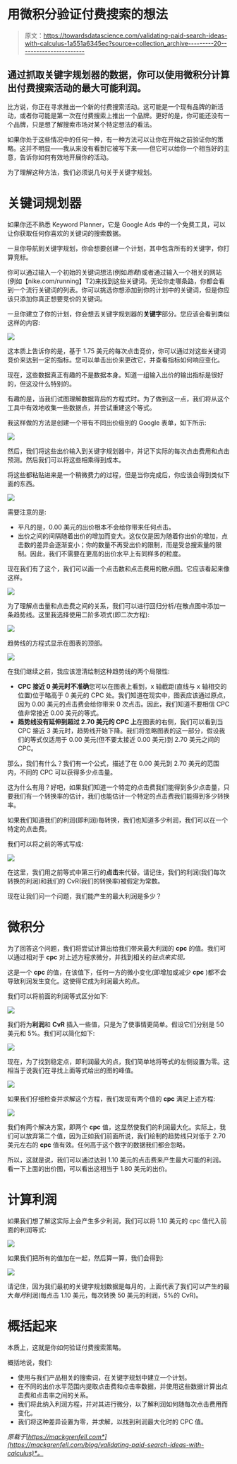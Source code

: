 # 用微积分验证付费搜索的想法

> 原文：<https://towardsdatascience.com/validating-paid-search-ideas-with-calculus-1a551a6345ec?source=collection_archive---------20----------------------->

## 通过抓取关键字规划器的数据，你可以使用微积分计算出付费搜索活动的最大可能利润。

比方说，你正在寻求推出一个新的付费搜索活动。这可能是一个现有品牌的新活动，或者你可能是第一次在付费搜索上推出一个品牌。更好的是，你可能还没有一个品牌，只是想了解搜索市场对某个特定想法的看法。

如果你处于这些情况中的任何一种，有一种方法可以让你在开始之前验证你的策略。这并不明显——我从来没有看到它被写下来——但它可以给你一个相当好的主意，告诉你如何有效地开展你的活动。

为了理解这种方法，我们必须说几句关于关键字规划。

# 关键词规划器

如果你还不熟悉 Keyword Planner，它是 Google Ads 中的一个免费工具，可以让你获取任何你喜欢的关键词的搜索数据。

一旦你导航到关键字规划，你会想要创建一个计划，其中包含所有的关键字，你打算竞标。

你可以通过输入一个初始的关键词想法(例如*跑鞋*)或者通过输入一个相关的网站(例如【nike.com/running】T2)来找到这些关键词。无论你走哪条路，你都会看到一个流行关键词的列表。你可以挑选你想添加到你的计划中的关键词，但是你应该只添加你真正想要竞价的关键词。

一旦你建立了你的计划，你会想去关键字规划器的**关键字**部分。您应该会看到类似这样的内容:

![](img/0ed8931173fb41c332badab01c42a894.png)

这本质上告诉你的是，基于 1.75 美元的每次点击竞价，你可以通过对这些关键词竞价来达到一定的指标。您可以单击出价来更改它，并查看指标如何响应变化。

现在，这些数据真正有趣的不是数据本身。知道一组输入出价的输出指标是很好的，但这没什么特别的。

有趣的是，当我们试图理解数据背后的方程式时。为了做到这一点，我们将从这个工具中有效地收集一些数据点，并尝试重建这个等式。

我这样做的方法是创建一个带有不同出价级别的 Google 表单，如下所示:

![](img/cfba1107f66c79a63c73723cd84b6605.png)

然后，我们将这些出价输入到关键字规划器中，并记下实际的每次点击费用和点击预测。然后我们可以将这些相乘得到成本。

将这些都粘贴进来是一个稍微费力的过程，但是当你完成后，你应该会得到类似下面的东西。

![](img/5e369519ffb81d45637940680268f7d6.png)

需要注意的是:

*   平凡的是，0.00 美元的出价根本不会给你带来任何点击。
*   出价之间的间隔随着出价的增加而变大。这仅仅是因为随着你出价的增加，点击数的差异会逐渐变小；你的数量不再受出价的限制，而是受总搜索量的限制。因此，我们不需要在更高的出价水平上有同样多的粒度。

现在我们有了这个，我们可以画一个点击数和点击费用的散点图。它应该看起来像这样。

![](img/03e79829fa9df9dd811f66af6306c912.png)

为了理解点击量和点击费之间的关系，我们可以进行回归分析/在散点图中添加一条趋势线。这里我选择使用二阶多项式(即二次方程):

![](img/ea6f63a1169427883002f48d5d22986f.png)

趋势线的方程式显示在图表的顶部。

![](img/2a72fdbf0c2872b77c73a5d809e09d26.png)

在我们继续之前，我应该澄清绘制这种趋势线的两个局限性:

*   **CPC 接近 0 美元时不准确**您可以在图表上看到，x 轴截距(直线与 x 轴相交的位置)位于略高于 0 美元的 CPC 处。我们知道在现实中，图表应该通过原点，因为 0.00 美元的点击费会给你带来 0 次点击。因此，我们知道不要相信 CPC 值非常接近 0.00 美元的等式。
*   **趋势线没有延伸到超过 2.70 美元的 CPC 上**在图表的右侧，我们可以看到当 CPC 接近 3 美元时，趋势线开始下降。我们将忽略图表的这一部分，假设我们的等式仅适用于 0.00 美元(但不要太接近 0.00 美元)到 2.70 美元之间的 CPC。

那么，我们有什么？我们有一个公式，描述了在 0.00 美元到 2.70 美元的范围内，不同的 CPC 可以获得多少点击量。

这为什么有用？好吧，如果我们知道一个特定的点击费我们能得到多少点击量，只要我们有一个转换率的估计，我们也能估计一个特定的点击费我们能得到多少转换率。

如果我们知道我们的利润(即利润)每转换，我们也知道多少利润，我们可以在一个特定的点击费。

我们可以将之前的等式写成:

![](img/6f7de137fab0bedba39df491c571e953.png)

在这里，我们用之前等式中第三行的**点击**来代替。请记住，我们的利润(我们每次转换的利润)和我们的 CvR(我们的转换率)被假定为常数。

现在让我们问一个问题，我们能产生的最大利润是多少？

# 微积分

为了回答这个问题，我们将尝试计算出给我们带来最大利润的 **cpc** 的值。我们可以通过相对于 **cpc** 对上述方程求微分，并找到相关的*驻点来实现。*

这是一个 **cpc** 的值，在该值下，任何一方的微小变化(即增加或减少 **cpc** )都不会导致利润发生变化。这使得它成为利润最大的点。

我们可以将前面的利润等式区分如下:

![](img/1f2ff6dd53fd4d32b4376be2110e5b72.png)

我们将为**利润**和 **CvR** 插入一些值，只是为了使事情更简单。假设它们分别是 50 美元和 5%。我们可以简化如下:

![](img/249a257380c4aebf05e3e7bc629fe359.png)

现在，为了找到稳定点，即利润最大的点，我们简单地将等式的左侧设置为零。这相当于说我们在寻找上面等式给出的图的峰值。

![](img/462955a0d689fdfa29462162ece1c24c.png)

如果我们仔细检查并求解这个方程，我们发现有两个值的 **cpc** 满足上述方程:

![](img/e75fc6629c75e469ed5eefb4eb353409.png)

我们有两个解决方案，即两个 **cpc** 值，这显然使我们的利润最大化。实际上，我们可以放弃第二个值，因为正如我们前面所说，我们绘制的趋势线只对低于 2.70 美元左右的 **cpc** 值有效。任何高于这个数字的数据我们都会忽略。

所以，这就是说，我们可以通过达到 1.10 美元的点击费来产生最大可能的利润。看一下上面的出价图，可以看出这相当于 1.80 美元的出价。

# 计算利润

如果我们想了解这实际上会产生多少利润，我们可以将 1.10 美元的 cpc 值代入前面的利润等式:

![](img/3ffd5f20698be7ff436b49ad3fb1e25d.png)

如果我们把所有的值加在一起，然后算一算，我们会得到:

![](img/f2f7e8e8e13c36a1507ec81ff6138acd.png)

请记住，因为我们最初的关键字规划数据是每月的，上面代表了我们可以产生的最大*每月*利润(每点击 1.10 美元，每次转换 50 美元的利润，5%的 CvR)。

# 概括起来

本质上，这就是你如何验证付费搜索策略。

概括地说，我们:

*   使用与我们产品相关的搜索词，在关键字规划中建立一个计划。
*   在不同的出价水平范围内提取点击费和点击率数据，并使用这些数据计算出点击费和点击率之间的关系。
*   我们将此纳入利润方程，并对其进行微分，以了解利润如何随每次点击费用而变化。
*   我们将这种差异设置为零，并求解，以找到利润最大化时的 CPC 值。

*原载于*[*https://mackgrenfell.com*](https://mackgrenfell.com/blog/validating-paid-search-ideas-with-calculus)*。*